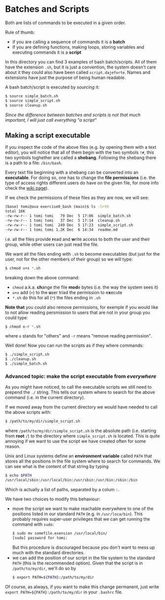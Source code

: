 # Batches and Scripts

Both are lists of commands to be executed in a given order.

Rule of thumb:
* if you are calling a sequence of commands it is a **batch**
* if you are defining functions, making loops, storing variables and executing commands it is a **script**

In this directory you can find 3 examples of bash batch/scripts. All of them have the extension `.sh`, but it is just a convention, the system doesn't care about it they could also have been called `script.dajeforte`.
Names and extensions have just the purpose of being human readable.

A bash batch/script is executed by *sourcing* it:

```bash
$ source simple_batch.sh
$ source simple_script.sh
$ source cleanup.sh
```

*Since the difference between batches and scripts is not that much important, I will just call everything "a script"*

## Making a script executable

If you inspect the code of the above files (e.g. by opening them with a text editor), you will notice that all of them begin with the two symbols `!#`, this two symbols toghether are called a **shebang**.
Following the shebang there is a path to a file: `/bin/bash`.

Every text file beginning with a shebang can be converted into an **executable**.
For doing so, one has to change the **file permissions** (i.e. the type of access rights different users do have on the given file, for more info check the [wiki page](https://en.wikipedia.org/wiki/File-system_permissions#Notation_of_traditional_Unix_permissions)).

If we check the permissions of these files as they are now, we will see:

```bash
(base) tomi@ava exercise0_bash (main)$ ls -lrth
total 16K
-rw-rw-r-- 1 tomi tomi   79 Dec  5 17:06  simple_batch.sh
-rw-rw-r-- 1 tomi tomi   37 Dec  5 17:14  cleanup.sh
-rw-rw-r-- 1 tomi tomi  249 Dec  5 17:23  simple_script.sh
-rw-rw-r-- 1 tomi tomi 1.2K Dec  6 14:34  readme.md
```

i.e. all the files provide **r**ead and **w**rite access to both the user and their group, while other users can just read the file.

We want all the files ending with `.sh` to become executables (but just for the user, not for the other members of their group) so we will type:

```bash
$ chmod u+x *.sh
```

breaking down the above command:
* `chmod` a.k.a. **ch**ange the file **mod**e bytes (i.e. the way the system sees it)
* `u+x` add (`+`) to the **u**ser triad the permission to e**x**ecute
* `*.sh` do this for all (`*`) the files ending in `.sh`

**Note that** you could also remove permissions, for exemple if you would like to not allow reading persmission to users that are not in your group you could type:

```bash
$ chmod o-r *.sh
```

where `o` stands for "others" and `-r` means "remove reading permission".

Well done! Now you can run the scripts as if they where commands:

```bash
$ ./simple_script.sh
$ ./cleanup.sh
$ ./simple_batch.sh
```

### Advanced topic: make the script executable from *everywhere*

As you might have noticed, to call the executable scripts we still need to prepend the `./` string.
This tells our system where to search for the above command (i.e. in the current directory).

If we moved away from the current directory we would have needed to call the above scripts with:

```bash
$ /path/to/my/dir/simple_script.sh
```

where `/path/to/my/dir/simple_script.sh` is the absolute path (i.e. starting from **root** `/`) to the directory where `simple_script.sh` is located.
This is quite annoying if we want to use the script we have created often for some reason.

Unix and Linux systems define an **environment variable** called `PATH` that stores all the positions in the file system where to search for commands.
We can see what is the content of that string by typing

```bash
$ echo $PATH
/usr/local/sbin:/usr/local/bin:/usr/sbin:/usr/bin:/sbin:/bin
```

Which is actually a list of paths, separated by a colum `:`. 

We have two choices to modify this behaviour:
* move the script we want to make reachable everywhere to one of the positions listed in our standard `PATH` (e.g. in `/usr/loca/bin`).
  This probably requires super-user privileges that we can get running the command with `sudo`:
  ```bash
  $ sudo mv somefile.exension /usr/local/bin/
  [sudo] password for tomi:
  ```
  But this procedure is discouraged because you don't want to mess up much with the standard directories. 
* we can add the position of our script in the file system to the standard `PATH` (this is the recommended option).
  Given that the script is in `/path/to/my/dir`, we'll do so by
  ```bash
  $ export PATH=${PATH}:/path/to/my/dir
  ```

Of course, as always, if you want to make this change permanent, just write `export PATH=${PATH}:/path/to/my/dir` in your `.bashrc` file.


